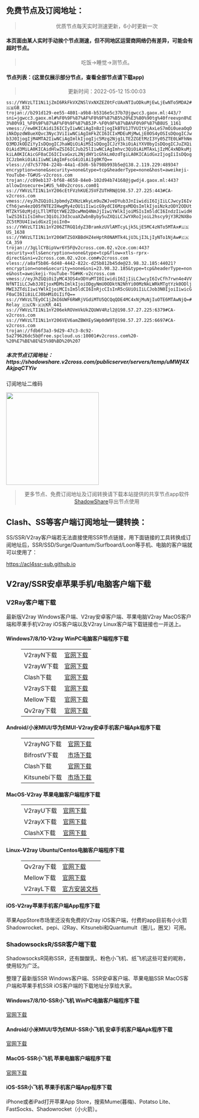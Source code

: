 
<h2>免费节点及订阅地址：</h2>
<blockquote>
<p style="text-align: center;">优质节点每天实时测速更新，6小时更新一次</p>
</blockquote>
<h4>本页面由某人实时手动挨个节点测速，但不同地区运营商网络仍有差异，可能会有超时节点。</h4>
<blockquote>
<p style="text-align: center;">吃饭->睡觉->测节点。</p>
</blockquote>
<h4>节点列表：(这里仅展示部分节点，查看全部节点请下载app)</h4>

<blockquote style='text-align: center;'>更新时间：2022-05-12 15:00:03</blockquote>
<code>ss://YWVzLTI1Ni1jZmI6RkFkVXZNSlVxNXZEZ0tFcUAxNTIuODkuMjEwLjEwNTo5MDA2#🇬🇧GB_832
trojan://b291d129-ee55-4801-a9b8-b5316e5c37b7@jgwcc3.gaox.ml:443/?sni=jgwcc3.gaox.ml#%F0%9F%87%AF%F0%9F%87%B5%20%E3%80%90tg%40freevpn8%E3%80%91_%F0%9F%87%AF%F0%9F%87%B5JP-%F0%9F%87%BA%F0%9F%87%B8US_1161
vmess://ew0KICAidiI6ICIyIiwNCiAgInBzIjogIkBTU1JTVUItVjAxLeS7mOi0ueaOqOiNkDpzdW8ueXQvc3Nyc3ViIiwNCiAgImFkZCI6ICIxMDEuMjMwLjE0OS4yOSIsDQogICJwb3J0IjogIjM4MTA2IiwNCiAgImlkIjogIjc5Mzg2Njg1LTE2ZGEtMzI3Yy05ZTE0LWFhNmQ3MDJkODZiYyIsDQogICJhaWQiOiAiMSIsDQogICJzY3kiOiAiYXV0byIsDQogICJuZXQiOiAid3MiLA0KICAidHlwZSI6ICJub25lIiwNCiAgImhvc3QiOiAiMTAxLjIzMC4xNDkuMjkiLA0KICAicGF0aCI6ICIvaGxzL2NjdHY1cGhkLm0zdTgiLA0KICAidGxzIjogIiIsDQogICJzbmkiOiAiIiwNCiAgImFscG4iOiAiIg0KfQ==
vless://d7c57704-224b-44a1-d3d6-5b798b993b5e@138.2.119.229:48934?encryption=none&security=none&type=tcp&headerType=none&host=aweikeji-YouTube-TG#US-v2cross.com
trojan://c09eb137-bf68-4658-84e0-102d94b74168@jgwdj4.gaox.ml:443?allowInsecure=1#US_%40v2cross.com01
ss://YWVzLTI1Ni1nY206cEtFVzhKUEJ5VFZUTHRN@198.57.27.225:443#CA-v2cross.com
vmess://eyJhZGQiOiJpbmdyZXNzLWkyLm9uZWJveDYub3JnIiwidiI6IjIiLCJwcyI6IvCfh6jwn4ezQ05fNTE2IHwgMy4zOU1iIiwicG9ydCI6MzgxMDQsImlkIjoiNzkzODY2ODUtMTZkYS0zMjdjLTllMTQtYWE2ZDcwMmQ4NmJjIiwiYWlkIjoiMSIsIm5ldCI6IndzIiwidHlwZSI6IiIsImhvc3QiOiJ3d3cuaXZwbnByby5uZXQiLCJwYXRoIjoiL2hscy9jY3R2NXBoZC5tM3U4IiwidGxzIjoiIn0=
ss://YWVzLTI1Ni1nY206ZTRGQ1dyZ3BramkzUVlAMTcyLjk5LjE5MC4zNTo5MTAx#🇺🇸US_1638
ss://YWVzLTI1Ni1nY206WTZSOXBBdHZ4eHptR0NAMTk4LjU3LjI3LjIyNTo1NjAw#🇨🇦CA_359
trojan://3gLlCYBipVwr6Y5F@v2cross.com.02.v2ce.com:443?security=xtls&encryption=none&type=tcp&flow=xtls-rprx-direct&sni=v2cross.com.02.v2ce.com#v2cross.com
vless://a8af5b86-6d48-4442-822c-d25b812b45de@23.98.32.185:44021?encryption=none&security=none&sni=23.98.32.185&type=tcp&headerType=none&host=aweikeji-YouTube-TG#HK-v2cross.com
vmess://eyJhZGQiOiIyMC43OS4xODYuMTI0IiwidiI6IjIiLCJwcyI6IvCfh7rwn4e4VVNfNTIiLCJwb3J0IjoxMDMsImlkIjoiODgyNmU0ODktN2NhYi00MzNkLWRkMTgtYzk0ODljMWI3ZTdiIiwiYWlkIjoiMCIsIm5ldCI6InRjcCIsInR5cGUiOiIiLCJob3N0IjoiIiwicGF0aCI6Ii8iLCJ0bHMiOiIifQ==
ss://YWVzLTEyOC1jZmI6UWF6RWRjVGdiMTU5QCQqQDE4MC4xNjMuNjIuOTE6MTAwNjQ=#Relay_🇨🇳CN-🇰🇷KR_441
ss://YWVzLTI1Ni1nY206ekROVmVkUkZQUWV4Rzl2@198.57.27.225:6379#CA-v2cross.com
ss://YWVzLTI1Ni1nY206VEV6amZBWXEySWp0dW9T@198.57.27.225:6697#CA-v2cross.com
trojan://fdb6f3a3-9d29-47c3-8c92-5a279626dc5b@free.spcloud.us:10001#v2cross.com%20-%20%E7%BE%8E%E5%9B%BD%20%207</code>
<h5>本次节点订阅地址：https://shadowshare.v2cross.com/publicserver/servers/temp/uMWf4XAkjpqCTYiv</h5>
<p>订阅地址二维码</p>
<img src='http://shadowshare.v2cross.com/qrcode.png' width=250 height=250>
<blockquote style='text-align: center;'>更多节点、免费订阅地址及订阅转换请下载本站提供的共享节点app软件<a href='https://shadowshare.v2cross.com'>ShadowShare</a>导出节点使用</blockquote>
<div class="nv-content-wrap entry-content">
<h2>Clash、SS等客户端订阅地址一键转换：</h2>
<p>SS/SSR/V2ray客户端若无法直接使用SSR节点链接，用下面链接的工具转换成订阅地址后，SSR/SSD/Surge/Quantum/Surfboard/Loon等手机、电脑的客户端就可以使用了：</p>
<p><a href="https://acl4ssr-sub.github.io" target="_blank" rel="noreferrer noopener nofollow">https://acl4ssr-sub.github.io</a></p>
<h2>V2ray/SSR安卓苹果手机/电脑客户端下载</h2>
<h3>V2Ray客户端下载</h3>
<p>最新版V2ray Windows客户端、V2ray安卓客户端、苹果电脑V2ray MacOS客户端和苹果手机V2ray iOS客户端以及V2ray Linux客户端下载链接也一并送上。</p>
<h4>Windows7/8/10-<strong>V2ray WinPC电脑客户端</strong>程序下载</h4>
<figure class="wp-block-table alignwide is-style-stripes"><table><tbody><tr><td>V2rayN下载</td><td><a href="https://github.com/2dust/v2rayN/releases" target="_blank" rel="noreferrer noopener">官网下载</a></td></tr><tr><td>V2rayW下载</td><td><a href="https://github.com/Cenmrev/V2RayW/releases" target="_blank" rel="noreferrer noopener">官网下载</a></td></tr><tr><td>Clash下载</td><td><a href="https://github.com/Fndroid/clash_for_windows_pkg/releases" target="_blank" rel="noreferrer noopener">官网下载</a></td></tr><tr><td>V2rayS下载</td><td><a href="https://github.com/Shinlor/V2RayS/releases" target="_blank" rel="noreferrer noopener">官网下载</a></td></tr><tr><td>Mellow下载</td><td><a href="https://github.com/mellow-io/mellow/releases" target="_blank" rel="noreferrer noopener">官网下载</a></td></tr><tr><td>Qv2ray下载</td><td><a href="https://github.com/Qv2ray/Qv2ray" target="_blank" rel="noreferrer noopener">官网下载</a></td></tr></tbody></table></figure>
<h4><strong>Android/小米MIUI/华为EMUI-V2ray安卓手机客户端</strong>Apk程序下载</h4>
<figure class="wp-block-table alignwide is-style-stripes"><table><tbody><tr><td>V2rayNG下载</td><td><a href="https://github.com/2dust/v2rayNG/releases" target="_blank" rel="noreferrer noopener">官网下载</a></td></tr><tr><td>BifrostV下载</td><td><a rel="noreferrer noopener" href="https://www.appsapk.com/downloading/latest/com.github.dawndiy.bifrostv-0.6.8.apk" target="_blank">市场下载</a></td></tr><tr><td>Clash下载</td><td><a href="https://github.com/Kr328/ClashForAndroid/releases" target="_blank" rel="noreferrer noopener">官网下载</a></td></tr><tr><td>Kitsunebi下载</td><td><a rel="noreferrer noopener" href="https://apkpure.com/kitsunebi/fun.kitsunebi.kitsunebi4android" target="_blank">市场下载</a></td></tr></tbody></table></figure>
<h4><strong>MacOS-V2ray <strong>苹果电脑</strong>客户端</strong>程序下载</h4>
<figure class="wp-block-table alignwide is-style-stripes"><table><tbody><tr><td>V2rayU下载</td><td><a href="https://github.com/yanue/V2rayU/releases" target="_blank" rel="noreferrer noopener">官网下载</a></td></tr><tr><td>V2rayX下载</td><td><a href="https://github.com/Cenmrev/V2RayX/releases" target="_blank" rel="noreferrer noopener">官网下载</a></td></tr><tr><td>ClashX下载</td><td><a href="https://github.com/yichengchen/clashX/releases" target="_blank" rel="noreferrer noopener">官网下载</a></td></tr></tbody></table></figure>
<h4><strong>Linux</strong>–<strong>V2ray Ubuntu/Centos电脑客户端</strong>程序下载</h4>
<figure class="wp-block-table alignwide is-style-stripes"><table><tbody><tr><td>Qv2ray下载</td><td><a href="https://github.com/Qv2ray/Qv2ray" target="_blank" rel="noreferrer noopener">官网下载</a></td></tr><tr><td>Mellow下载</td><td><a href="https://github.com/mellow-io/mellow/releases" target="_blank" rel="noreferrer noopener">官网下载</a></td></tr><tr><td>V2rayL下载</td><td><a rel="noreferrer noopener" href="https://github.com/jiangxufeng/v2rayL" target="_blank">官方安装文档</a></td></tr></tbody></table></figure>
<h4>iOS-<strong>V2ray苹果<strong>手机客户端</strong>App程序</strong>下载</h4>
<p>苹果AppStore市场里还没有免费的V2ray iOS客户端，付费的app目前有小火箭Shadowrocket、pepi、i2Ray、Kitsunebi和Quantumult（圈儿，圈叉）可用。</p>
<h3>ShadowsocksR/SSR客户端下载</h3>
<p>ShadowsocksR简称SSR，还有酸酸乳、粉色小飞机、纸飞机这些可爱的昵称，使用较为广泛。</p>
<p>整理了最新版SSR Windows客户端、SSR安卓客户端、苹果电脑SSR MacOS客户端和苹果手机SSR iOS客户端的下载地址分享给大家。</p>
<h4><strong>Windows7/8/10-<strong>SSR小飞机 WinPC电脑客户端</strong>程序下载</strong></h4>
<p><a rel="noreferrer noopener" href="https://github.com/shadowsocksrr/shadowsocksr-csharp/releases" target="_blank">官网下载</a></p>
<h4><strong><strong>Android/小米MIUI/华为EMUI-SSR小飞机 安卓手机客户端</strong>Apk程序下载</strong></h4>
<p><a rel="noreferrer noopener" href="https://github.com/shadowsocksrr/shadowsocksr-android/releases" target="_blank">官网下载</a></p>
<h4><strong><strong>MacOS-SSR小飞机 苹果电脑客户端</strong>程序下载</strong></h4>
<p><a href="https://github.com/qinyuhang/ShadowsocksX-NG-R/releases" target="_blank" rel="noreferrer noopener">官网下载</a></p>
<h4><strong>iOS-<strong>SSR小飞机 苹果手机客户端App程序</strong></strong>下载</h4>
<p>iPhone或者iPad打开苹果App Store，搜索Mume(暮梅)、Potatso Lite、FastSocks、Shadowrocket（小火箭）。</p>
